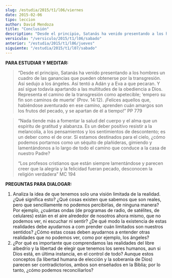 ```yaml
---
slug: /estudia/2015/t1/l06/viernes
date: 2015-02-06
tipo: leccion
author: David Mendoza
title: "Conclusión"
description: "Desde el principio, Satanás ha venido presentando a los hombres un cuadro de  las ganancias que pueden obtenerse por la transgresión. Así sedujo a los  ángeles. Así tentó a Adán y a Eva a que pecaran. Y así sigue todavía apartando  a las multitudes de la obediencia a Dios."
versiculo: "/versiculo/2015/t1/l06/sabado"
anterior: "/estudia/2015/t1/l06/jueves"
siguiente: "/estudia/2015/t1/l07/sabado"
---
```


**PARA ESTUDIAR Y MEDITAR:**

> “Desde el principio, Satanás ha venido presentando a los hombres un cuadro de las ganancias que pueden obtenerse por la transgresión. Así sedujo a los ángeles. Así tentó a Adán y a Eva a que pecaran. Y así sigue todavía apartando a las multitudes de la obediencia a Dios. Representa el camino de la transgresión como apetecible; ‘empero su fin son caminos de muerte’ (Prov. 14:12). ¡Felices aquellos que, habiéndose aventurado en ese camino, aprenden cuán amargos son los frutos del pecado, y se apartan de él a tiempo!” PP 779

> “Nada tiende más a fomentar la salud del cuerpo y el alma que un espíritu de gratitud y alabanza. Es un deber positivo resistir a la melancolía, a los pensamientos y los sentimientos de descontento; es un deber como el de orar. Si estamos destinados para el cielo, ¿cómo podemos portarnos como un séquito de plañideras, gimiendo y lamentándonos a lo largo de todo el camino que conduce a la casa de nuestro Padre?
>
> “Los profesos cristianos que están siempre lamentándose y parecen creer que la alegría y la felicidad fueran pecado, desconocen la religión verdadera” MC 194

**PREGUNTAS PARA DIALOGAR:**

1.  Analiza la idea de que tenemos solo una visión limitada de la realidad. ¿Qué significa esto? ¿Qué cosas existen que sabemos que son reales, pero que sencillamente no podemos percibirlas, de ninguna manera? Por ejemplo, ¿cuántas ondas (de programas de radio, de satélites, de celulares) están en el aire alrededor de nosotros ahora mismo, que no podemos ver, ni escuchar ni sentir? ¿De qué modo la existencia de estas realidades debe ayudarnos a com prender cuán limitados son nuestros sentidos? ¿Cómo estas cosas deben ayudarnos a entender otras realidades que no podemos ver, como por ejemplo, los ángeles?
2.  ¿Por qué es importante que comprendamos las realidades del libre albedrío y la libertad de elegir que tenemos los seres humanos, aun si Dios está, en última instancia, en el control de todo? Aunque estos conceptos (la libertad humana de elección y la soberanía de Dios) parecen ser contradictorios, ambos son enseñados en la Biblia; por lo tanto, ¿cómo podemos reconciliarlos?
